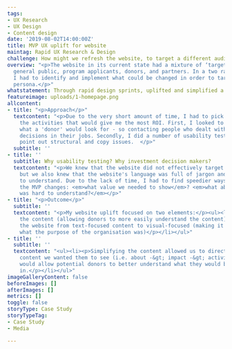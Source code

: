 ```yaml
---
tags:
- UX Research
- UX Design
- Content design
date: '2019-08-02T14:00:00Z'
title: MVP UX uplift for website
maintag: Rapid UX Research & Design
challenge: How might we refresh the website, to target a different audience?
overview: "<p>The website in its current state had a mixture of ‘target audiences’:
  general public, program applicants, donors, and partners. In a two rapid sprints,
  I had to identify and implement what could be changed in order to target a 'donor'
  persona.</p>"
whatstatement: Through rapid design sprints, uplifted and simplified a website.
featureimage: uploads/1-homepage.png
allcontent:
- title: "<p>Approach</p>"
  textcontent: "<p>Due to the very short amount of time, I had to pick and choose
    the activities that would give me the most ROI. First, I looked to understand
    what a 'donor' would look for - so contacting people who dealt with investment
    decisions in their jobs. Secondly, I did a number of usability testing to help
    point out structural and copy issues.  </p>"
  subtitle: ''
- title: ''
  subtitle: Why usability testing? Why investment decision makers?
  textcontent: "<p>We knew that the website did not effectively target donors (content-wise),
    but we also knew that the website's language was full of jargon and difficult
    to understand. Due to the lack of time, I had to find speedier ways to identify
    the MVP changes: <em>what value we needed to show</em>? <em>what about the website
    was hard to understand?</em></p>"
- title: "<p>Outcome</p>"
  subtitle: ''
  textcontent: "<p>My website uplift focused on two elements:</p><ul><li><p>Simplifying
    the content (allowing donors to more easily understand the content)</p></li><li><p>Shifting
    the website from text-focused content to visual-focused (making it easier to understand
    what the purpose of the organisation was)</p></li></ul>"
- title: ''
  subtitle: ''
  textcontent: "<ul><li><p>Simplifying the content allowed us to direct users to the
    content we wanted them to see (i.e. about -&gt; impact -&gt; activities). This
    would allow potential donors to better understand what they would be investing
    in.</p></li></ul>"
imageGalleryContent: false
beforeImages: []
afterImages: []
metrics: []
toggle: false
storyType: Case Study
storyTypeTag:
- Case Study
- Media

---
```

